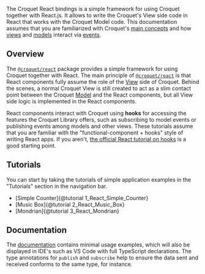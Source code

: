 The Croquet React bindings is a simple framework for using Croquet together with React.js. It allows to write the Croquet's View side code in React that works with the Croquet Model code.
This documentation assumes that you are familiarized with Croquet's [main concepts](../croquet/index.html#main-concepts) and how [views](../croquet/index.html#views) and [models](../croquet/index.html#models) interact via [events](../croquet/index.html#events).

## Overview

The [`@croquet/react`](https://www.npmjs.com/package/@croquet/react) package provides a simple framework for using Croquet together with React.
The main principle of [`@croquet/react`](https://www.npmjs.com/package/@croquet/react) is that React components fully assume the role of the [View](../croquet/index.html#views) side of Croquet.
Behind the scenes, a normal Croquet View is still created to act as a slim contact point between the Croquet [Model](../croquet/index.html#models) and the React components, but all View side logic is implemented in the React components.

React components interact with Croquet using **hooks** for accessing the features the Croquet Library offers, such as subscribing to model events or publishing events among models and other views. These tutorials assume that you are familiar with the "functional-component + hooks" style of writing React apps. If you aren't, [the official React tutorial on hooks](https://react.dev/reference/react/hooks) is a good starting point.

## Tutorials

You can start by taking the tutorials of simple application examples in the "Tutorials" section in the navigation bar.

* [Simple Counter]{@tutorial 1_React_Simple_Counter}
* [Music Box]{@tutorial 2_React_Music_Box}
* [Mondrian]{@tutorial 3_React_Mondrian}

## Documentation

The [documentation](./global.html) contains minimal usage examples, which will also be displayed in IDE's such as VS Code with full TypeScript declarations.  The type annotations for `publish` and `subscribe` help to ensure the data sent and received conforms to the same type, for instance.